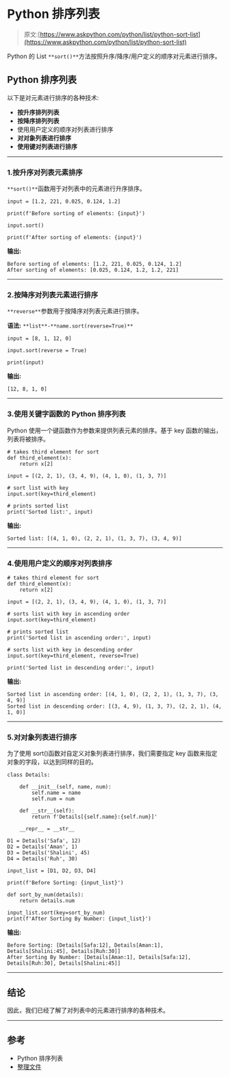 # Python 排序列表

> 原文:[https://www.askpython.com/python/list/python-sort-list](https://www.askpython.com/python/list/python-sort-list)

Python 的 List `**sort()**`方法按照升序/降序/用户定义的顺序对元素进行排序。

## Python 排序列表

以下是对元素进行排序的各种技术:

*   **按升序排列列表**
*   **按降序排列列表**
*   使用用户定义的顺序对列表进行排序
*   **对对象列表进行排序**
*   **使用键对列表进行排序**

* * *

### 1.按升序对列表元素排序

`**sort()**`函数用于对列表中的元素进行升序排序。

```
input = [1.2, 221, 0.025, 0.124, 1.2]

print(f'Before sorting of elements: {input}')

input.sort()

print(f'After sorting of elements: {input}')

```

**输出:**

```
Before sorting of elements: [1.2, 221, 0.025, 0.124, 1.2]
After sorting of elements: [0.025, 0.124, 1.2, 1.2, 221]
```

* * *

### 2.按降序对列表元素进行排序

`**reverse**`参数用于按降序对列表元素进行排序。

**语法:** `**list**-**name.sort(reverse=True)**`

```
input = [8, 1, 12, 0]

input.sort(reverse = True)

print(input)

```

**输出:**

```
[12, 8, 1, 0]
```

* * *

### 3.使用关键字函数的 Python 排序列表

Python 使用一个键函数作为参数来提供列表元素的排序。基于 key 函数的输出，列表将被排序。

```
# takes third element for sort
def third_element(x):
    return x[2]

input = [(2, 2, 1), (3, 4, 9), (4, 1, 0), (1, 3, 7)]

# sort list with key
input.sort(key=third_element)

# prints sorted list
print('Sorted list:', input)

```

**输出:**

```
Sorted list: [(4, 1, 0), (2, 2, 1), (1, 3, 7), (3, 4, 9)]
```

* * *

### 4.使用用户定义的顺序对列表排序

```
# takes third element for sort
def third_element(x):
    return x[2]

input = [(2, 2, 1), (3, 4, 9), (4, 1, 0), (1, 3, 7)]

# sorts list with key in ascending order
input.sort(key=third_element)

# prints sorted list
print('Sorted list in ascending order:', input)

# sorts list with key in descending order
input.sort(key=third_element, reverse=True)

print('Sorted list in descending order:', input)

```

**输出:**

```
Sorted list in ascending order: [(4, 1, 0), (2, 2, 1), (1, 3, 7), (3, 4, 9)]
Sorted list in descending order: [(3, 4, 9), (1, 3, 7), (2, 2, 1), (4, 1, 0)]
```

* * *

### 5.对对象列表进行排序

为了使用 sort()函数对自定义对象列表进行排序，我们需要指定 key 函数来指定对象的字段，以达到同样的目的。

```
class Details:

    def __init__(self, name, num):
        self.name = name
        self.num = num

    def __str__(self):
        return f'Details[{self.name}:{self.num}]'

    __repr__ = __str__

D1 = Details('Safa', 12)
D2 = Details('Aman', 1)
D3 = Details('Shalini', 45)
D4 = Details('Ruh', 30)

input_list = [D1, D2, D3, D4]

print(f'Before Sorting: {input_list}')

def sort_by_num(details):
    return details.num

input_list.sort(key=sort_by_num)
print(f'After Sorting By Number: {input_list}')

```

**输出:**

```
Before Sorting: [Details[Safa:12], Details[Aman:1], Details[Shalini:45], Details[Ruh:30]]
After Sorting By Number: [Details[Aman:1], Details[Safa:12], Details[Ruh:30], Details[Shalini:45]]
```

* * *

## 结论

因此，我们已经了解了对列表中的元素进行排序的各种技术。

* * *

## 参考

*   Python 排序列表
*   [整理文件](https://docs.python.org/3.3/howto/sorting.html)